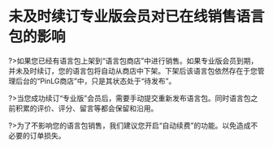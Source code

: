 # 未及时续订专业版会员对已在线销售语言包的影响
?>如果您已经有语言包上架到“语言包商店”中进行销售。如果专业版会员到期，并未及时续订，您的语言包将自动从商店中下架。下架后该语言包依然存在于您管理后台的“PinLG商店”中，只是其状态处于“待发布”。

?>当您成功续订“专业版”会员后，需要手动提交重新发布语言包。同时语言包之前积累的评价、评分、留言等都会保留和沿用。

?>为了不影响您的语言包销售，我们建议您开启“自动续费”的功能。以免造成不必要的订单损失。
